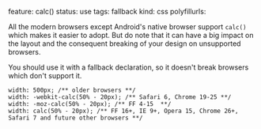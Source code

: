 feature: calc()
status: use
tags: fallback
kind: css
polyfillurls:

All the modern browsers except Android's native browser support `calc()` which makes it easier to adopt. But do note that it can have a big impact on the layout and the consequent breaking of your design on unsupported browsers. 

You should use it with a fallback declaration, so it doesn't break browsers which don't support it.

    width: 500px; /** older browsers **/
    width: -webkit-calc(50% - 20px); /** Safari 6, Chrome 19-25 **/
    width: -moz-calc(50% - 20px); /** FF 4-15  **/
    width: calc(50% - 20px); /** FF 16+, IE 9+, Opera 15, Chrome 26+, Safari 7 and future other browsers **/
